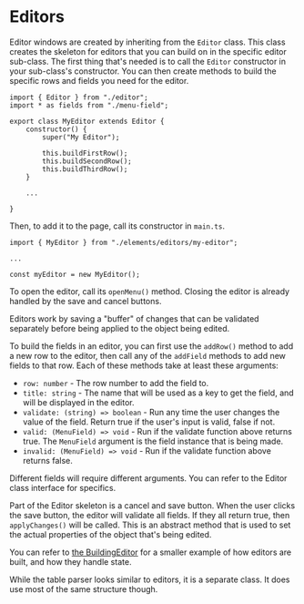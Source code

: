 # Editors

Editor windows are created by inheriting from the `Editor` class. This class creates the skeleton for editors that you can build on in the specific editor sub-class. The first thing that's needed is to call the `Editor` constructor in your sub-class's constructor. You can then create methods to build the specific rows and fields you need for the editor.

```
import { Editor } from "./editor";
import * as fields from "./menu-field";

export class MyEditor extends Editor {
    constructor() {
        super("My Editor");

        this.buildFirstRow();
        this.buildSecondRow();
        this.buildThirdRow();
    }

    ...

}
```

Then, to add it to the page, call its constructor in `main.ts`.

```
import { MyEditor } from "./elements/editors/my-editor";

...

const myEditor = new MyEditor();
```

To open the editor, call its `openMenu()` method. Closing the editor is already handled by the save and cancel buttons.

Editors work by saving a "buffer" of changes that can be validated separately before being applied to the object being edited.

To build the fields in an editor, you can first use the `addRow()` method to add a new row to the editor, then call any of the `addField` methods to add new fields to that row. Each of these methods take at least these arguments:

- `row: number` - The row number to add the field to.
- `title: string` - The name that will be used as a key to get the field, and will be displayed in the editor.
- `validate: (string) => boolean` - Run any time the user changes the value of the field. Return true if the user's input is valid, false if not.
- `valid: (MenuField) => void` - Run if the validate function above returns true. The `MenuField` argument is the field instance that is being made.
- `invalid: (MenuField) => void` - Run if the validate function above returns false.

Different fields will require different arguments. You can refer to the Editor class interface for specifics.

Part of the Editor skeleton is a cancel and save button. When the user clicks the save button, the editor will validate all fields. If they all return true, then `applyChanges()` will be called. This is an abstract method that is used to set the actual properties of the object that's being edited.

You can refer to [the BuildingEditor](../src/ts/elements/editors/building-editor.ts) for a smaller example of how editors are built, and how they handle state.

While the table parser looks similar to editors, it is a separate class. It does use most of the same structure though.